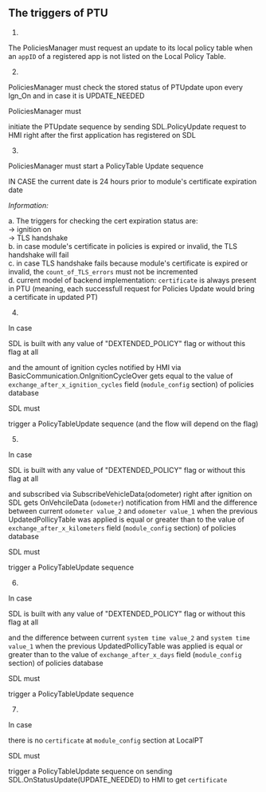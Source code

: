 ## The triggers of PTU


1. 
The PoliciesManager must request an update to its local policy table when an `appID` of a registered app is not listed on the Local Policy Table.

2. 
PoliciesManager must check the stored status of PTUpdate upon every Ign_On and in case it is UPDATE_NEEDED

PoliciesManager must 

initiate the PTUpdate sequence by sending SDL.PolicyUpdate request to HMI right after the first application has registered on SDL

3. 
PoliciesManager must start a PolicyTable Update sequence 

IN CASE the current date is 24 hours prior to module's certificate expiration date

_Information:_  

a. The triggers for checking the cert expiration status are:  
-> ignition on  
-> TLS handshake  
b. in case module's certificate in policies is expired or invalid, the TLS handshake will fail  
c. in case TLS handshake fails because module's certificate is expired or invalid, the `count_of_TLS_errors` must not be incremented  
d. current model of backend implementation: `certificate` is always present in PTU (meaning, each successfull request for Policies Update would bring a certificate in updated PT)

4. 
	
In case

SDL is built with any value of "DEXTENDED_POLICY" flag or without this flag at all

and the amount of ignition cycles notified by HMI via BasicCommunication.OnIgnitionCycleOver gets equal to the value of `exchange_after_x_ignition_cycles` field (`module_config` section) of policies database

SDL must

trigger a PolicyTableUpdate sequence (and the flow will depend on the flag)

5. 
	
In case

SDL is built with any value of "DEXTENDED_POLICY" flag or without this flag at all

and subscribed via SubscribeVehicleData(odometer) right after ignition on  
SDL gets OnVehcileData (`odometer`) notification from HMI
and the difference between current `odometer value_2` and `odometer value_1` when the previous UpdatedPollicyTable was applied is equal or greater than to the value of `exchange_after_x_kilometers` field (`module_config` section) of policies database

SDL must

trigger a PolicyTableUpdate sequence 

6. 
In case

SDL is built with any value of "DEXTENDED_POLICY" flag or without this flag at all

and the difference between current `system time value_2` and `system time value_1` when the previous UpdatedPollicyTable was applied is equal or greater than to the value of `exchange_after_x_days` field (`module_config` section) of policies database

SDL must

trigger a PolicyTableUpdate sequence

7. 
In case

there is no `certificate` at `module_config` section at LocalPT

SDL must

trigger a PolicyTableUpdate sequence on sending SDL.OnStatusUpdate(UPDATE_NEEDED) to HMI to get `certificate`
